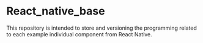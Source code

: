 # React_native_base
This repository is intended to store and versioning the programming related to each example individual component from React Native.
